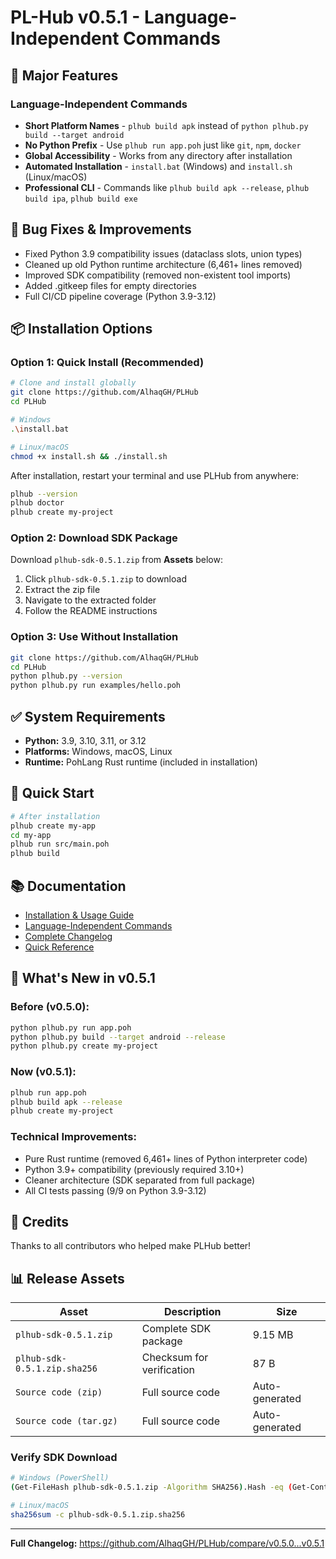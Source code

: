# PL-Hub v0.5.1 - Language-Independent Commands

## 🎉 Major Features

### Language-Independent Commands
- **Short Platform Names** - `plhub build apk` instead of `python plhub.py build --target android`
- **No Python Prefix** - Use `plhub run app.poh` just like `git`, `npm`, `docker`
- **Global Accessibility** - Works from any directory after installation
- **Automated Installation** - `install.bat` (Windows) and `install.sh` (Linux/macOS)
- **Professional CLI** - Commands like `plhub build apk --release`, `plhub build ipa`, `plhub build exe`

## 🐛 Bug Fixes & Improvements
- Fixed Python 3.9 compatibility issues (dataclass slots, union types)
- Cleaned up old Python runtime architecture (6,461+ lines removed)
- Improved SDK compatibility (removed non-existent tool imports)
- Added .gitkeep files for empty directories
- Full CI/CD pipeline coverage (Python 3.9-3.12)

## 📦 Installation Options

### Option 1: Quick Install (Recommended)
```bash
# Clone and install globally
git clone https://github.com/AlhaqGH/PLHub
cd PLHub

# Windows
.\install.bat

# Linux/macOS
chmod +x install.sh && ./install.sh
```

After installation, restart your terminal and use PLHub from anywhere:
```bash
plhub --version
plhub doctor
plhub create my-project
```

### Option 2: Download SDK Package
Download `plhub-sdk-0.5.1.zip` from **Assets** below:
1. Click `plhub-sdk-0.5.1.zip` to download
2. Extract the zip file
3. Navigate to the extracted folder
4. Follow the README instructions

### Option 3: Use Without Installation
```bash
git clone https://github.com/AlhaqGH/PLHub
cd PLHub
python plhub.py --version
python plhub.py run examples/hello.poh
```

## ✅ System Requirements
- **Python:** 3.9, 3.10, 3.11, or 3.12
- **Platforms:** Windows, macOS, Linux
- **Runtime:** PohLang Rust runtime (included in installation)

## 🚀 Quick Start

```bash
# After installation
plhub create my-app
cd my-app
plhub run src/main.poh
plhub build
```

## 📚 Documentation
- [Installation & Usage Guide](https://github.com/AlhaqGH/PLHub/blob/main/INSTALL_AND_USAGE.md)
- [Language-Independent Commands](https://github.com/AlhaqGH/PLHub/blob/main/LANGUAGE_INDEPENDENT_COMMANDS.md)
- [Complete Changelog](https://github.com/AlhaqGH/PLHub/blob/main/CHANGELOG.md)
- [Quick Reference](https://github.com/AlhaqGH/PLHub/blob/main/QUICK_REFERENCE.md)

## 🎯 What's New in v0.5.1

### Before (v0.5.0):
```bash
python plhub.py run app.poh
python plhub.py build --target android --release
python plhub.py create my-project
```

### Now (v0.5.1):
```bash
plhub run app.poh
plhub build apk --release
plhub create my-project
```

### Technical Improvements:
- Pure Rust runtime (removed 6,461+ lines of Python interpreter code)
- Python 3.9+ compatibility (previously required 3.10+)
- Cleaner architecture (SDK separated from full package)
- All CI tests passing (9/9 on Python 3.9-3.12)

## 🙏 Credits
Thanks to all contributors who helped make PLHub better!

## 📊 Release Assets

| Asset | Description | Size |
|-------|-------------|------|
| `plhub-sdk-0.5.1.zip` | Complete SDK package | 9.15 MB |
| `plhub-sdk-0.5.1.zip.sha256` | Checksum for verification | 87 B |
| `Source code (zip)` | Full source code | Auto-generated |
| `Source code (tar.gz)` | Full source code | Auto-generated |

### Verify SDK Download
```bash
# Windows (PowerShell)
(Get-FileHash plhub-sdk-0.5.1.zip -Algorithm SHA256).Hash -eq (Get-Content plhub-sdk-0.5.1.zip.sha256)

# Linux/macOS
sha256sum -c plhub-sdk-0.5.1.zip.sha256
```

---

**Full Changelog:** https://github.com/AlhaqGH/PLHub/compare/v0.5.0...v0.5.1
